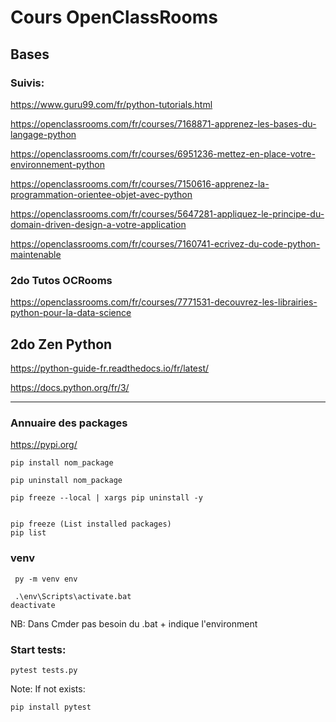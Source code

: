 # Cours OpenClassRooms


## Bases


### Suivis:

https://www.guru99.com/fr/python-tutorials.html

https://openclassrooms.com/fr/courses/7168871-apprenez-les-bases-du-langage-python

https://openclassrooms.com/fr/courses/6951236-mettez-en-place-votre-environnement-python

https://openclassrooms.com/fr/courses/7150616-apprenez-la-programmation-orientee-objet-avec-python

https://openclassrooms.com/fr/courses/5647281-appliquez-le-principe-du-domain-driven-design-a-votre-application

https://openclassrooms.com/fr/courses/7160741-ecrivez-du-code-python-maintenable

### 2do Tutos OCRooms


https://openclassrooms.com/fr/courses/7771531-decouvrez-les-librairies-python-pour-la-data-science


## 2do Zen Python

https://python-guide-fr.readthedocs.io/fr/latest/

https://docs.python.org/fr/3/


---

### Annuaire des packages

https://pypi.org/

```
pip install nom_package

pip uninstall nom_package

pip freeze --local | xargs pip uninstall -y


pip freeze (List installed packages)
pip list

```

### venv

```
 py -m venv env
 
 .\env\Scripts\activate.bat
deactivate
```
NB: Dans Cmder pas besoin du .bat + indique l'environment

### Start tests:

```
pytest tests.py
```

Note: If not exists: 

```
pip install pytest
```

